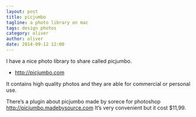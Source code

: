 ```yaml
---
layout: post
title: picjumbo
tagline: a photo library on mac
tags: design photos
category: oliver
author: oliver
date: 2014-09-12 12:00
---
```

I have a nice photo library to share called picjumbo.

- <http://picjumbo.com>

It contains high quality photos and they are able for commercial or personal use.

There’s a plugin about picjumbo made by sorece for photoshop <http://picjumbo.madebysource.com>
It’s very convenient but it cost $11,99.

